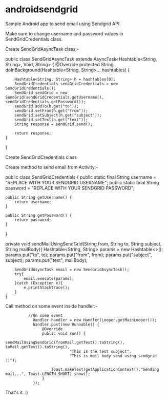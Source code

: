 # androidsendgrid
Sample Android app to send email using Sendgrid API.

Make sure to change username and password values in SendGridCredentials class.

Create SendGridAsyncTask class:-

public class SendGridAsyncTask extends AsyncTask<Hashtable<String, String>, Void, String> {
    @Override
    protected String doInBackground(Hashtable<String, String>... hashtables) {

        Hashtable<String, String> h = hashtables[0];
        SendGridCredentials sendGridCredentials = new SendGridCredentials();
        SendGrid sendGrid = new SendGrid(sendGridCredentials.getUsername(), sendGridCredentials.getPassword());
        sendGrid.addTo(h.get("to"));
        sendGrid.setFrom(h.get("from"));
        sendGrid.setSubject(h.get("subject"));
        sendGrid.setText(h.get("text"));
        String response = sendGrid.send();

        return response;
    }
}

Create SendGridCredentials class

Create method to send email from Activity:-

public class SendGridCredentials {
    public static final String username = "REPLACE WITH YOUR SENDGRID USERNAME";
    public static final String password = "REPLACE WITH YOUR SENDGRID PASSWORD";

    public String getUsername() {
        return username;
    }

    public String getPassword() {
        return password;
    }
}

private void sendMailUsingSendGrid(String from, String to, String subject, String mailBody){
        Hashtable<String, String> params = new Hashtable<>();
        params.put("to", to);
        params.put("from", from);
        params.put("subject", subject);
        params.put("text", mailBody);

        SendGridAsyncTask email = new SendGridAsyncTask();
        try{
            email.execute(params);
        }catch (Exception e){
            e.printStackTrace();
        }
    }
    
Call method on some event inside handler:-

              //On some event
                Handler handler = new Handler(Looper.getMainLooper());
                handler.post(new Runnable() {
                    @Override
                    public void run() {
                        sendMailUsingSendGrid(fromMail.getText().toString(), toMail.getText().toString(),
                                "This is the test subject",
                                "This is mail body send using sendgrid :)");

                        Toast.makeText(getApplicationContext(),"Sending mail...", Toast.LENGTH_SHORT).show();
                    }
                });
                
  That's it. :)




